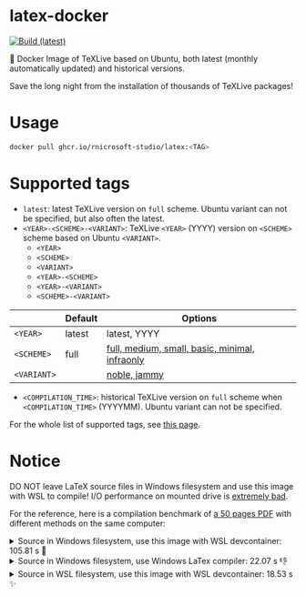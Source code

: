 # latex-docker
[![Build (latest)](https://github.com/rnicrosoft-studio/latex-docker/actions/workflows/docker-publish-latest.yml/badge.svg)](https://github.com/rnicrosoft-studio/latex-docker/actions/workflows/docker-publish-latest.yml)

🐳 Docker Image of TeXLive based on Ubuntu, both latest (monthly automatically updated) and historical versions.

Save the long night from the installation of thousands of TeXLive packages!

# Usage
```sh
docker pull ghcr.io/rnicrosoft-studio/latex:<TAG>
```

# Supported tags
* `latest`: latest TeXLive version on `full` scheme. Ubuntu variant can not be specified, but also often the latest.
* `<YEAR>-<SCHEME>-<VARIANT>`: TeXLive `<YEAR>` (YYYY) version on `<SCHEME>` scheme based on Ubuntu `<VARIANT>`.
   * `<YEAR>`
   * `<SCHEME>`
   * `<VARIANT>`
   * `<YEAR>-<SCHEME>`
   * `<YEAR>-<VARIANT>`
   * `<SCHEME>-<VARIANT>`

|  | Default | Options |
| -- | -- | -- |
| `<YEAR>` | latest | latest, YYYY |
| `<SCHEME>` | full | [full, medium, small, basic, minimal, infraonly](https://tug.org/texlive/doc/texlive-en/texlive-en.html#x1-24027r6) |
| `<VARIANT>` |  | [noble, jammy](https://wiki.ubuntu.com/Releases) |

* `<COMPILATION_TIME>`: historical TeXLive version on `full` scheme when `<COMPILATION_TIME>` (YYYYMM). Ubuntu variant can not be specified.

For the whole list of supported tags, see [this page](https://github.com/rnicrosoft-studio/latex-docker/pkgs/container/latex/versions?filters%5Bversion_type%5D=tagged).

# Notice

DO NOT leave LaTeX source files in Windows filesystem and use this image with WSL to compile!
I/O performance on mounted drive is [extremely bad](https://learn.microsoft.com/en-us/windows/wsl/filesystems#file-storage-and-performance-across-file-systems).

For the reference, here is a compilation benchmark of [a 50 pages PDF](https://github.com/sjtug/SJTUThesis) with different methods on the same computer:

<details>
<summary>Source in Windows filesystem, use this image with WSL devcontainer: 105.81 s 🚫</summary>
   
```
Latexmk: All targets (main.xdv main.pdf) are up-to-date
'xelatex': time = 6.64
'biber main': time = 2.33
'xelatex': time = 6.49
'xelatex': time = 6.38
'xdvipdfmx': time = 0.82
Processing time = 23.93, of which invoked processes = 22.66, other = 1.27.
Elapsed clock time = 105.81.  <==========
Number of rules run = 5
```
</details>

<details>
<summary>Source in Windows filesystem, use Windows LaTex compiler: 22.07 s 👎</summary>

```
SyncTeX written on main.synctex.gz.
Latexmk: Getting log file 'main.log'
Latexmk: Run number 1 of rule 'xdvipdfmx'
'xelatex': time = 5.10
'biber main': time = 2.98
'xelatex': time = 5.33
'xelatex': time = 5.23
'xdvipdfmx': time = 1.47
Processing time = 22.07, of which invoked processes = 20.11, other = 1.96.
Elapsed clock time = 22.07.  <==========
Number of rules run = 5
```
</details>

<details>
<summary>Source in WSL filesystem, use this image with WSL devcontainer: 18.53 s ✨</summary>

```
Latexmk: All targets (main.xdv main.pdf) are up-to-date
'xelatex': time = 4.87
'biber main': time = 2.11
'xelatex': time = 4.90
'xelatex': time = 4.79
'xdvipdfmx': time = 0.71
Processing time = 18.52, of which invoked processes = 17.38, other = 1.14.
Elapsed clock time = 18.53.  <==========
Number of rules run = 5
```
</details>
